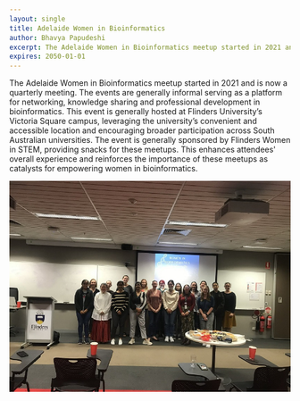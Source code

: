```yaml
---
layout: single
title: Adelaide Women in Bioinformatics
author: Bhavya Papudeshi
excerpt: The Adelaide Women in Bioinformatics meetup started in 2021 and is now a quarterly meeting.
expires: 2050-01-01
---
```


The Adelaide Women in Bioinformatics meetup started in 2021 and is now a quarterly meeting. The events are generally informal serving as a platform for networking, knowledge sharing and professional development in bioinformatics. This event is generally hosted at Flinders University’s Victoria Square campus, leveraging the university’s convenient and accessible location and encouraging broader participation across South Australian universities. The event is generally sponsored by Flinders Women in STEM, providing snacks for these meetups. This enhances attendees' overall experience and reinforces the importance of these meetups as catalysts for empowering women in bioinformatics.

![](/assets/images/wibinf.jpeg)
